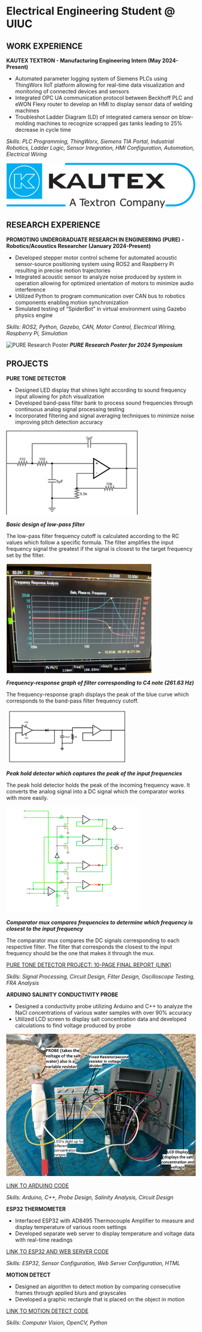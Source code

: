 # Electrical Engineering Student @ UIUC


## WORK EXPERIENCE
**KAUTEX TEXTRON - Manufacturing Engineering Intern (May 2024-Present)**

- Automated parameter logging system of Siemens PLCs using ThingWorx IIoT platform allowing for real-time data visualization and monitoring of connected devices and sensors
- Integrated OPC UA communication protocol between Beckhoff PLC and eWON Flexy router to develop an HMI to display sensor data of welding machines
- Troubleshot Ladder Diagram (LD) of integrated camera sensor on blow-molding machines to recognize scrapped gas tanks leading to 25% decrease in cycle time

*Skills: PLC Programming, ThingWorx, Siemens TIA Portal, Industrial Robotics, Ladder Logic, Sensor Integration, HMI Configuration, Automation, Electrical Wiring*

![Kautex Textron](/img/Kautex_Textron.png)

## RESEARCH EXPERIENCE

**PROMOTING UNDERGRADUATE RESEARCH IN ENGINEERING (PURE) - Robotics/Acoustics Researcher (January 2024-Present)**

- Developed stepper motor control scheme for automated acoustic sensor-source positioning system using ROS2 and Raspberry Pi resulting in precise motion trajectories
- Integrated acoustic sensor to analyze noise produced by system in operation allowing for optimized orientation of motors to minimize audio interference
- Utilized Python to program communication over CAN bus to robotics components enabling motion synchronization
- Simulated testing of “SpiderBot” in virtual environment using Gazebo physics engine 

*Skills: ROS2, Python, Gazebo, CAN, Motor Control, Electrical Wiring, Raspberry Pi, Simulation*

![PURE Research Poster](/img/PURE_Research_Poster.png)
       ***PURE Research Poster for 2024 Symposium***

## PROJECTS

**PURE TONE DETECTOR**
- Designed LED display that shines light according to sound frequency input allowing for pitch visualization
- Developed band-pass filter bank to process sound frequencies through continuous analog signal processing testing
- Incorporated filtering and signal averaging techniques to minimize noise improving pitch detection accuracy

![Filter Design](/img/Filter.png)


***Basic design of low-pass filter***

The low-pass filter frequency cutoff is calculated according to the RC values which follow a specific formula. The filter amplifies the input frequency signal the greatest if the signal is closest to the target frequency set by the filter.

![FRA](/img/FRA.png)


***Frequency-response graph of filter corresponding to C4 note (261.63 Hz)***

The frequency-response graph displays the peak of the blue curve which corresponds to the band-pass filter frequency cutoff.

![Peak Hold](/img/Peak_Hold.png)


***Peak hold detector which captures the peak of the input frequencies***

The peak hold detector holds the peak of the incoming frequency wave. It converts the analog signal into a DC signal which the comparator works with more easily.

![Compare](/img/Comparator_Mux.png)


***Comparator mux compares frequencies to determine which frequency is closest to the input frequency***

The comparator mux compares the DC signals corresponding to each respective filter. The filter that corresponds the closest to the input frequency should be the one that makes it through the mux.

[PURE TONE DETECTOR PROJECT: 10-PAGE FINAL REPORT (LINK)](https://docs.google.com/document/d/1KftHK9rTrtopyynFVfxw2QYx5-WAYjdU_OKWd9vxZMs/edit)

*Skills: Signal Processing, Circuit Design, Filter Design, Oscilloscope Testing, FRA Analysis*


**ARDUINO SALINITY CONDUCTIVITY PROBE**
- Designed a conductivity probe utilizing Arduino and C++ to analyze the NaCl concentrations of various water samples with over 90% accuracy
- Utilized LCD screen to display salt concentration data and developed calculations to find voltage produced by probe

![Probe](/img/Probe.png)

[LINK TO ARDUINO CODE](https://github.com/akad88/ArduinoSalinityProbe)

*Skills: Arduino, C++, Probe Design, Salinity Analysis, Circuit Design*

**ESP32 THERMOMETER**
- Interfaced ESP32 with AD8495 Thermocouple Amplifier to measure and display temperature of various room settings
- Developed separate web server to display temperature and voltage data with real-time readings

[LINK TO ESP32 AND WEB SERVER CODE](https://github.com/akad88/ESP32_Thermometer)

*Skills: ESP32, Sensor Configuration, Web Server Configuration, HTML*

**MOTION DETECT**
- Designed an algorithm to detect motion by comparing consecutive frames through applied blurs and grayscales
- Developed a graphic rectangle that is placed on the object in motion

[LINK TO MOTION DETECT CODE](https://github.com/akad88/MotionDetect)

*Skills: Computer Vision, OpenCV, Python*






